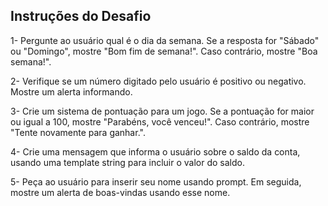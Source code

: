 ## Instruções do Desafio

1- Pergunte ao usuário qual é o dia da semana. Se a resposta for "Sábado" ou "Domingo", mostre "Bom fim de semana!". Caso contrário, mostre "Boa semana!".

2- Verifique se um número digitado pelo usuário é positivo ou negativo. Mostre um alerta informando.

3- Crie um sistema de pontuação para um jogo. Se a pontuação for maior ou igual a 100, mostre "Parabéns, você venceu!". Caso contrário, mostre "Tente novamente para ganhar.".

4- Crie uma mensagem que informa o usuário sobre o saldo da conta, usando uma template string para incluir o valor do saldo.

5- Peça ao usuário para inserir seu nome usando prompt. Em seguida, mostre um alerta de boas-vindas usando esse nome.
